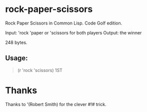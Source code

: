 # rock-paper-scissors
Rock Paper Scissors in Common Lisp. Code Golf edition.

Input:  'rock 'paper or 'scissors for both players
Output: the winner

248 bytes.

## Usage:
> (r 'rock 'scissors)
> 1ST

# Thanks

Thanks to '(Robert Smith) for the clever #!# trick.
